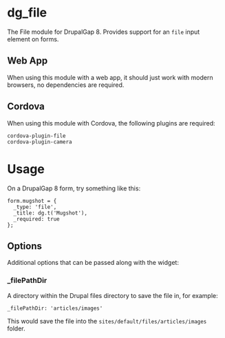 # dg_file

The File module for DrupalGap 8. Provides support for an `file` input element on forms.

## Web App

When using this module with a web app, it should just work with modern browsers, no dependencies are required.

## Cordova

When using this module with Cordova, the following plugins are required:

```
cordova-plugin-file
cordova-plugin-camera
```

# Usage

On a DrupalGap 8 form, try something like this:

```
form.mugshot = {
  _type: 'file',
  _title: dg.t('Mugshot'),
  _required: true
};
```

## Options

Additional options that can be passed along with the widget:

### _filePathDir

A directory within the Drupal files directory to save the file in, for example:

```
_filePathDir: 'articles/images'
```

This would save the file into the `sites/default/files/articles/images` folder.
